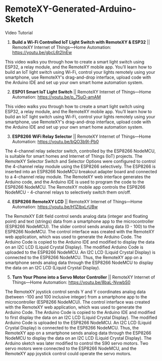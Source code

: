 # RemoteXY-Generated-Arduino-Sketch



Video Tutorial
1. **Build a Wi-Fi Controlled IoT Light Switch with RemoteXY & ESP32** || RemoteXY Internet of Things—Home Automation: https://youtu.be/gbcL6t2InEw

This video walks you through how to create a smart light switch using ESP32, a relay module, and the RemoteXY mobile app. You’ll learn how to build an IoT light switch using Wi-Fi, control your lights remotely using your smartphone, use RemoteXY's drag-and-drop interface, upload code with the Arduino IDE and set up your own smart home automation system.

2. **ESP01 Smart IoT Light Switch** || RemoteXY Internet of Things—Home Automation: https://youtu.be/p_75uO-amAM

This video walks you through how to create a smart light switch using ESP32, a relay module, and the RemoteXY mobile app. You’ll learn how to build an IoT light switch using Wi-Fi, control your lights remotely using your smartphone, use RemoteXY's drag-and-drop interface, upload code with the Arduino IDE and set up your own smart home automation system.

3. **ESP8266 WiFi Relay Selector** || RemoteXY Internet of Things—Home Automation: https://youtu.be/bQO3b9l-Pb0

The 4-channel relay selector switch, controlled by the ESP8266 NodeMCU, is suitable for smart homes and Internet of Things (IoT) projects. The RemoteXY Selector Switch and Selector Options were configured to control the 4-channel relay module using the ESP8266 selectively. The ESP8266 is inserted into an ESP8266 NodeMCU breakout adapter board and connected to a 4-channel relay module. The RemoteXY web interface generates the Arduino code, and the Arduino IDE is used to program the code to the ESP8266 NodeMCU. The RemoteXY mobile app controls the ESP8266 NodeMCU - 4-channel relays to selectively switch them on/off.

4. **ESP8266 RemoteXY LCD** || RemoteXY Internet of Things—Home Automation: https://youtu.be/H1ZIbxLrUBw

The RemoteXY Edit field control sends analog data (integer and floating point) and text (strings) data from a smartphone app to the microcontroller (ESP8266 NodeMCU). The slider control sends analog data (0 - 100) to the ESP8266 NodeMCU. The control interface was created with the RemoteXY web application, which was used to generate the Arduino Code. The Arduino Code is copied to the Arduino IDE and modified to display the data on an I2C LCD (Liquid Crystal Display). The modified Arduino Code is uploaded to the ESP8266 NodeMCU. An I2C LCD (Liquid Crystal Display) is connected to the ESP8266 NodeMCU. Thus, the RemoteXY app on a smartphone sends analog data through the ESP8266 NodeMCU to display the data on an I2C LCD (Liquid Crystal Display).

5. **Turn Your Phone into a Servo Motor Controller** || RemoteXY Internet of Things—Home Automation: https://youtu.be/8baL-NywbS0

The RemoteXY joystick control sends Y and Y coordinates analog data (between -100 and 100 inclusive integer) from a smartphone app to the microcontroller (ESP8266 NodeMCU). The control interface was created with the RemoteXY web application, which was used to generate the Arduino Code. The Arduino Code is copied to the Arduino IDE and modified to first display the data on an I2C LCD (Liquid Crystal Display). The modified Arduino Code is uploaded to the ESP8266 NodeMCU. An I2C LCD (Liquid Crystal Display) is connected to the ESP8266 NodeMCU. Thus, the RemoteXY app on a smartphone sends analog data through the ESP8266 NodeMCU to display the data on an I2C LCD (Liquid Crystal Display). The Arduino sketch was later modified to control the S90 servo motors. Two servo motors were connected to the ESP8266 NodeMCU, and the RemoteXY app joystick control could operate the servo motors.
